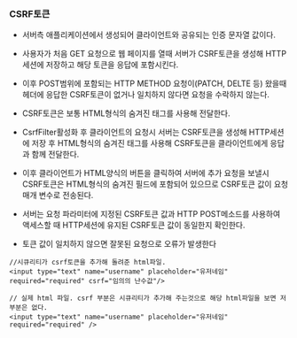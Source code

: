 ### CSRF토큰

* 서버측 애플리케이션에서 생성되어 클라이언트와 공유되는 인증 문자열 값이다.

* 사용자가 처음 GET 요청으로 웹 페이지를 열때 서버가 CSRF토큰을 생성해 HTTP세션에 저장하고 해당 토큰을 응답에 포함시킨다.

* 이후 POST범위에 포함되는 HTTP METHOD 요청이(PATCH, DELTE 등) 왔을때 헤더에 응답한 CSRF토큰이 없거나 일치하지 않다면 요청을 수락하지 않는다.

* CSRF토큰은 보통 HTML형식의 숨겨진 태그를 사용해 전달한다.

* CsrfFilter활성화 후 클라이언트의 요청시 서버는 CSRF토큰을 생성해 HTTP세션에 저장 후 HTML형식의 숨겨진 태그를 사용해 CSRF토큰을 클라이언트에게 응답과 함께 전달한다.

* 이후 클라이언트가 HTML양식의 버튼을 클릭하여 서버에 추가 요청을 보낼시 CSRF토큰은 HTML형식의 숨겨진 필드에 포함되어 있으므로 CSRF토큰 값이 요청 매개 변수로 전송된다.

* 서버는 요청 파라미터에 지정된 CSRF토큰 값과 HTTP POST메소드를 사용하여 액세스할 때 HTTP세션에 유지된 CSRF토큰 값이 동일한지 확인한다.

* 토큰 값이 일치하지 않으면 잘못된 요청으로 오류가 발생한다
```
//시큐리티가 csrf토큰을 추가해 돌려준 html파일. 
<input type="text" name="username" placeholder="유저네임" required="required" csrf="임의의 난수값"/>

// 실제 html 파일. csrf 부분은 시큐리티가 추가해 주는것으로 해당 html파일을 보면 저 부분은 없다.
<input type="text" name="username" placeholder="유저네임" required="required" />
```
